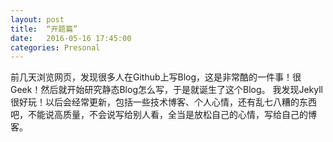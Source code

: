 ```yaml
---
layout: post
title:  “开题篇”
date:   2016-05-16 17:45:00
categories: Presonal
---
```

前几天浏览网页，发现很多人在Github上写Blog，这是非常酷的一件事！很Geek！然后就开始研究静态Blog怎么写，于是就诞生了这个Blog。
我发现Jekyll很好玩！以后会经常更新，包括一些技术博客、个人心情，还有乱七八糟的东西吧，不能说高质量，不会说写给别人看，全当是放松自己的心情，写给自己的博客。
